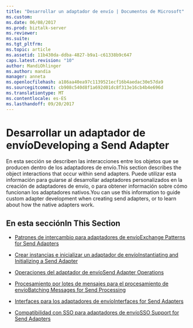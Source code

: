 ```yaml
---
title: "Desarrollar un adaptador de envío | Documentos de Microsoft"
ms.custom: 
ms.date: 06/08/2017
ms.prod: biztalk-server
ms.reviewer: 
ms.suite: 
ms.tgt_pltfrm: 
ms.topic: article
ms.assetid: 11b430da-ddba-4827-b9a1-c61338b9c647
caps.latest.revision: "10"
author: MandiOhlinger
ms.author: mandia
manager: anneta
ms.openlocfilehash: a186aa40ea97c1139521ecf16b4aedac30e57da9
ms.sourcegitcommit: cb908c540d8f1a692d01dc8f313e16cb4b4e696d
ms.translationtype: MT
ms.contentlocale: es-ES
ms.lasthandoff: 09/20/2017
---
```

# <a name="developing-a-send-adapter"></a><span data-ttu-id="193be-102">Desarrollar un adaptador de envío</span><span class="sxs-lookup"><span data-stu-id="193be-102">Developing a Send Adapter</span></span>
<span data-ttu-id="193be-103">En esta sección se describen las interacciones entre los objetos que se producen dentro de los adaptadores de envío.</span><span class="sxs-lookup"><span data-stu-id="193be-103">This section describes the object interactions that occur within send adapters.</span></span> <span data-ttu-id="193be-104">Puede utilizar esta información para guiarse al desarrollar adaptadores personalizados en la creación de adaptadores de envío, o para obtener información sobre cómo funcionan los adaptadores nativos.</span><span class="sxs-lookup"><span data-stu-id="193be-104">You can use this information to guide custom adapter development when creating send adapters, or to learn about how the native adapters work.</span></span>  
  
## <a name="in-this-section"></a><span data-ttu-id="193be-105">En esta sección</span><span class="sxs-lookup"><span data-stu-id="193be-105">In This Section</span></span>  
  
-   [<span data-ttu-id="193be-106">Patrones de intercambio para adaptadores de envío</span><span class="sxs-lookup"><span data-stu-id="193be-106">Exchange Patterns for Send Adapters</span></span>](../core/exchange-patterns-for-send-adapters.md)  
  
-   [<span data-ttu-id="193be-107">Crear instancias e inicializar un adaptador de envío</span><span class="sxs-lookup"><span data-stu-id="193be-107">Instantiating and Initializing a Send Adapter</span></span>](../core/instantiating-and-initializing-a-send-adapter.md)  
  
-   [<span data-ttu-id="193be-108">Operaciones del adaptador de envío</span><span class="sxs-lookup"><span data-stu-id="193be-108">Send Adapter Operations</span></span>](../core/send-adapter-operations.md)  
  
-   [<span data-ttu-id="193be-109">Procesamiento por lotes de mensajes para el procesamiento de envío</span><span class="sxs-lookup"><span data-stu-id="193be-109">Batching Messages for Send Processing</span></span>](../core/batching-messages-for-send-processing.md)  
  
-   [<span data-ttu-id="193be-110">Interfaces para los adaptadores de envío</span><span class="sxs-lookup"><span data-stu-id="193be-110">Interfaces for Send Adapters</span></span>](../core/interfaces-for-send-adapters.md)  
  
-   [<span data-ttu-id="193be-111">Compatibilidad con SSO para adaptadores de envío</span><span class="sxs-lookup"><span data-stu-id="193be-111">SSO Support for Send Adapters</span></span>](../core/sso-support-for-send-adapters.md)